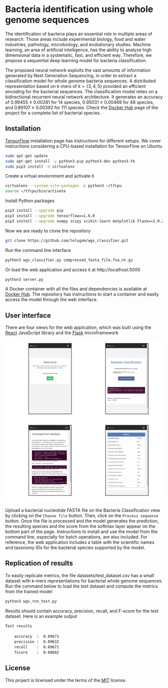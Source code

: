 # Bacteria identification using whole genome sequences

The identification of bacteria plays an essential role in multiple areas of research. Those areas include experimental biology, food and water industries, pathology, microbiology, and evolutionary studies. Machine learning, an area of artificial intelligence, has the ability to analyze high dimensional data in a systematic, fast, and efficient way. Therefore, we propose a sequential deep learning model for bacteria classification. 

The proposed neural network exploits the vast amounts of information generated by Next Generation Sequencing, in order to extract a classification model for whole genome bacteria sequences. A distributed representation based on k-mers of $k=\{3,4,5\}$ provided an efficient encoding for the bacterial sequences. The classification model relies on a bidirectional recurrent neural network architecture. It generates an accuracy of 0.99455 $\pm$ 0.00281 for 14 species, 0.95031 $\pm$ 0.00469 for 48 species, and 0.89107 $\pm$ 0.00392 for 111 species. Check the [Docker Hub][1] page of the project for a complete list of bacterial species.


## Installation 

[TensorFlow](https://www.tensorflow.org/install/pip) installation page has instructions for different setups. We cover instructions considering a CPU-based installation for TensorFlow on Ubuntu

```bash
sudo apt-get update
sudo apt-get install -y python3-pip python3-dev python3-tk
sudo pip3 install -U virtualenv
```

Create a virtual enviornment and activate it
```bash
virtualenv --system-site-packages -p python3 ~/tfcpu
source ~/tfcpu/bin/activate 
```

Install Python packages
```bash
pip3 install --upgrade pip
pip3 install --upgrade tensorflow==1.6.0
pip3 install --upgrade numpy scipy scikit-learn matplotlib Flask==1.0.2
```

Now we are ready to clone the repository
```bash
git clone https://github.com/lelugom/wgs_classifier.git
```

Run the command line interface
```bash
python3 wgs_classifier.py compressed_fasta_file.fsa_nt.gz
```

Or load the web application and access it at http://localhost:5000
```bash
python3 server.py
```

A Docker container with all the files and dependencies is available at [Docker Hub][1]. The repository has instructions to start a container and easily access the model through the web interface.

## User interface 
There are four views for the web application, which was built using the [React](https://reactjs.org/) JavaScript library and the [Flask](http://flask.pocoo.org/) microframework

![alt text](imgs/view_plane1.png "Views")
![alt text](imgs/view_plane2.png "Views")

Upload a bacterial nucleotide FASTA file on the Bacteria Classification view by clicking on the `Choose file` button. Then, click on the `Process sequence` button. Once the file is processed and the model generates the prediction, the resulting species and the score from the softmax layer appear on the bottom part of the page. Instructions to install and use the model from the command line, especially for batch operations, are also included. For reference, the web application includes a table with the scientific names and taxonomy IDs for the bacterial species supported by the model.

## Replication of results
To easily replicate metrics, the file datasets/test_dataset.csv has a small dataset with k-mers representations for bacterial whole genome sequences. Run the command below to load the test dataset and compute the metrics from the trained model
```bash
python3 wgs_rnn_test.py
```

Results should contain accuracy, precision, recall, and F-score for the test dataset. Here is an example output
```bash
Test results

	accuracy  :  0.89671   
	precision :  0.89632   
	recall    :  0.89671   
	fscore    :  0.88602
```

## License
This project is licensed under the terms of the [MIT](https://opensource.org/licenses/MIT) license.

[1]: https://hub.docker.com/r/lelugom/wgs_classifier
